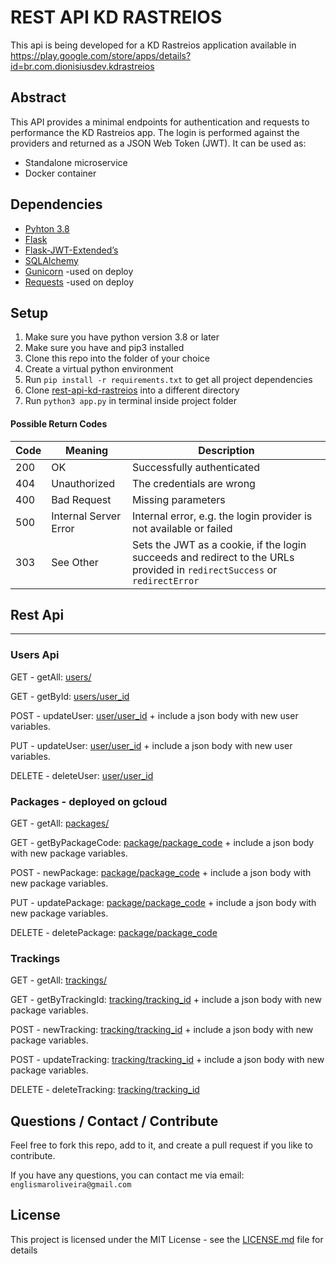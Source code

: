 # REST API KD RASTREIOS

This api is being developed for a KD Rastreios application available in https://play.google.com/store/apps/details?id=br.com.dionisiusdev.kdrastreios


## Abstract
This API provides a minimal endpoints for authentication and requests to performance the KD Rastreios app. The login is performed against the providers and returned as a JSON Web Token (JWT).
It can be used as:

* Standalone microservice
* Docker container

## Dependencies
* [Pyhton 3.8](https://www.python.org/downloads/release/python-380/)
* [Flask](https://flask.palletsprojects.com/en/1.1.x/)
* [Flask-JWT-Extended’s](https://flask-jwt-extended.readthedocs.io/en/stable/)
* [SQLAlchemy](https://docs.sqlalchemy.org/en/14/)
* [Gunicorn](https://docs.python-requests.org/en/master/) -used on deploy
* [Requests](https://docs.python-requests.org/en/master/) -used on deploy
  
  

## Setup
1. Make sure you have python version 3.8 or later 
2. Make sure you have and pip3 installed
3. Clone this repo into the folder of your choice
4. Create a virtual python environment
5. Run `pip install -r requirements.txt` to get all project dependencies
6. Clone [rest-api-kd-rastreios](https://github.com/lismaroliveira1/rest_api_KD_Rastreios.git) into a different directory
7. Run `python3 app.py` in terminal inside project folder
   


#### Possible Return Codes

| Code | Meaning               | Description                                                                                                               |
|------| ----------------------|---------------------------------------------------------------------------------------------------------------------------|
| 200  | OK                    | Successfully authenticated                                                                                                |
| 404  | Unauthorized          | The credentials are wrong                                                                                                 |
| 400  | Bad Request           | Missing parameters                                                                                                        |
| 500  | Internal Server Error | Internal error, e.g. the login provider is not available or failed                                                        |
| 303  | See Other             | Sets the JWT as a cookie, if the login succeeds and redirect to the URLs provided in `redirectSuccess` or `redirectError` |


## Rest Api 
-----

### Users Api

GET - getAll: [users/](http://localhost:5000/users)

GET - getById: [users/user_id](http://localhost:5000/users/user_id)

POST - updateUser: [user/user_id](http://localhost:5000/users/user_id) + include a json body with new user variables.

PUT - updateUser: [user/user_id](http://localhost:5000/users/user_id) + include a json body with new user variables.

DELETE - deleteUser: [user/user_id](http://localhost:5000/users/user_id)

### Packages - deployed on gcloud

GET - getAll: [packages/](http://localhost:5000/packages)

GET - getByPackageCode: [package/package_code](http://localhost:5000/package/package_code)  + include a json body with new package variables.

POST - newPackage: [package/package_code](http://localhost:5000/package/package_code)  + include a json body with new package variables.

PUT - updatePackage: [package/package_code](http://localhost:5000/package/package_code)  + include a json body with new package variables.

DELETE - deletePackage: [package/package_code](http://localhost:5000/package/package_code)


### Trackings

GET - getAll: [trackings/](http://localhost:5000/trackings)

GET - getByTrackingId: [tracking/tracking_id](http://localhost:5000/tracking/tracking_id)  + include a json body with new package variables.

POST - newTracking: [tracking/tracking_id](http://localhost:5000/tracking/tracking_id)  + include a json body with new package variables.

POST - updateTracking: [tracking/tracking_id](http://localhost:5000/tracking/tracking_id)  + include a json body with new package variables.

DELETE - deleteTracking: [tracking/tracking_id](http://localhost:5000/tracking/tracking_id)


Questions / Contact / Contribute
------------
Feel free to fork this repo, add to it, and create a pull request if you like to contribute.  

If you have any questions, you can contact me via email: `englismaroliveira@gmail.com`

## License

This project is licensed under the MIT License - see the [LICENSE.md](LICENSE.md) file for details